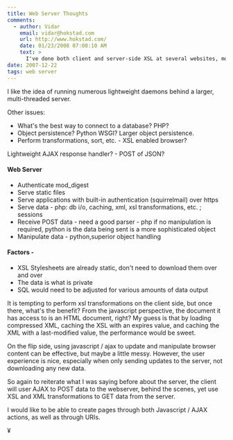 ```yaml
---
title: Web Server Thoughts
comments:
  - author: Vidar
    email: vidar@hokstad.com
    url: http://www.hokstad.com/
    date: 01/23/2008 07:08:10 AM
    text: >
      I've done both client and server-side XSL at several websites, most recently at Edgeio, where all templating was done using XSL. We transformed it serverside mainly because of a few problems:<br/> * Third party code, particularly Google Adsense, can severely screw up the client side transformation. If you use XSL clientside via javascript for AJAX you won't run into this, but if you try serving a page as pure XML the page might not even display at all if you use Adsense.<br/> * Various browser incompatibilities (no big surprise there)<br/> * Limitations on "unquoting" CDATA. If you have user supplied data that's not valid XML (meaning most user supplied HTML...) you'll need to go to a lot of trouble serverside to clean it up before serving it, at least in Firefox, as you can't serve it as CDATA and output it unquoted and rely on Firefox to handle the HTML properly. If you're first doing this server-side you might as well do the whole transformation serverside where you can use an XSL processor that doesn't have that limitation (yes, it's an optional features so technically it isn't a bug, but it makes the Firefox XSL support far less useful)<br/><br/>What we did, though, was add a switch to turn XSL transformations on/off, so that when debugging the app we could see the raw XML. It also allowed us to stream out various debug data into the XML that clients wouldn't have to download when the transformation was done serverside, but that's easily visible when in debug mode.<br/><br/>Another factor in using XSL was actually what people often complains about: Complex logic in XSL is hard. I wanted something that would discourage people from putting logic in the presentation layer beyond simple composition of parts and simple conditionals unless they really, really had a good reason to.
date: 2007-12-22
tags: web server
---
```


I like the idea of running numerous lightweight daemons behind a larger, multi-threaded server.

Other issues:

* What's the best way to connect to a database?  PHP?
* Object persistence? Python WSGI? Larger object persistence.
* Perform transformations, sort, etc. - XSL enabled browser?

Lightweight AJAX response handler? - POST of JSON?

#### Web Server

* Authenticate mod\_digest
* Serve static files
* Serve applications with built-in authentication (squirrelmail) over https
* Serve data - php: db i/o, caching, xml, xsl transformations, etc. ; sessions
* Receive POST data - need a good parser - php if no manipulation is required, python is the data being sent is a more sophisticated object
* Manipulate data - python,superior object handling

#### Factors -

* XSL Stylesheets are already static, don't need to download them over and over
* The data is what is private
* SQL would need to be adjusted for various amounts of data output

It is tempting to perform xsl transformations on the client side, but once there, what's the benefit? From the javascript perspective, the document it has access to is an HTML document, right? My guess is that by loading compressed XML, caching the XSL with an expires value, and caching the XML with a last-modified value, the performance would be sweet.

On the flip side, using javascript / ajax to update and manipulate browser content can be effective, but maybe a little messy. However, the user experience is nice, especially when only sending updates to the server, not downloading any new data.

So again to reiterate what I was saying before about the server, the client will user AJAX to POST data to the webserver, behind the scenes, yet use XSL and XML transformations to GET data from the server.

I would like to be able to create pages through both Javascript / AJAX actions, as well as through URIs.

¥

